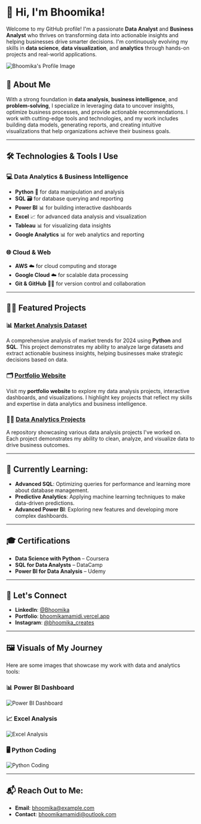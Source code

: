 # 👋 Hi, I'm **Bhoomika**!

Welcome to my GitHub profile! I'm a passionate **Data Analyst** and **Business Analyst** who thrives on transforming data into actionable insights and helping businesses drive smarter decisions. I'm continuously evolving my skills in **data science**, **data visualization**, and **analytics** through hands-on projects and real-world applications.

![Bhoomika's Profile Image](YOUR_IMAGE_URL)

## 🚀 About Me

With a strong foundation in **data analysis**, **business intelligence**, and **problem-solving**, I specialize in leveraging data to uncover insights, optimize business processes, and provide actionable recommendations. I work with cutting-edge tools and technologies, and my work includes building data models, generating reports, and creating intuitive visualizations that help organizations achieve their business goals.

---

## 🛠️ Technologies & Tools I Use

### 💻 **Data Analytics & Business Intelligence**
- **Python** 🐍 for data manipulation and analysis
- **SQL** 🗃️ for database querying and reporting
- **Power BI** 📊 for building interactive dashboards
- **Excel** 📈 for advanced data analysis and visualization
- **Tableau** 📊 for visualizing data insights
- **Google Analytics** 📊 for web analytics and reporting

### 🌐 **Cloud & Web**
- **AWS** ☁️ for cloud computing and storage
- **Google Cloud** ☁️ for scalable data processing
- **Git & GitHub** 🧑‍💻 for version control and collaboration

---

## 🧑‍💻 Featured Projects

### 📊 [Market Analysis Dataset](https://github.com/bhoomika/market-analysis-dataset)
A comprehensive analysis of market trends for 2024 using **Python** and **SQL**. This project demonstrates my ability to analyze large datasets and extract actionable business insights, helping businesses make strategic decisions based on data.

### 🗂️ [Portfolio Website](https://bhoomikamamidi.vercel.app)
Visit my **portfolio website** to explore my data analysis projects, interactive dashboards, and visualizations. I highlight key projects that reflect my skills and expertise in data analytics and business intelligence.

### 🧑‍🔬 [Data Analytics Projects](https://github.com/bhoomika/data-analysis-projects)
A repository showcasing various data analysis projects I've worked on. Each project demonstrates my ability to clean, analyze, and visualize data to drive business outcomes.

---

## 🌱 Currently Learning:
- **Advanced SQL**: Optimizing queries for performance and learning more about database management.
- **Predictive Analytics**: Applying machine learning techniques to make data-driven predictions.
- **Advanced Power BI**: Exploring new features and developing more complex dashboards.

---

## 🎓 Certifications

- **Data Science with Python** – Coursera
- **SQL for Data Analysts** – DataCamp
- **Power BI for Data Analysis** – Udemy

---

## 💬 Let's Connect

- **LinkedIn**: [@Bhoomika](https://www.linkedin.com/in/bhoomika)
- **Portfolio**: [bhoomikamamidi.vercel.app](https://bhoomikamamidi.vercel.app)
- **Instagram**: [@bhoomika_creates](https://www.instagram.com/bhoomika_creates)

---

## 🖼️ Visuals of My Journey

Here are some images that showcase my work with data and analytics tools:

### 📊 **Power BI Dashboard**  
![Power BI Dashboard](https://link-to-powerbi-image.com)

### 📈 **Excel Analysis**  
![Excel Analysis](https://link-to-excel-image.com)

### 🖥️ **Python Coding**  
![Python Coding](https://link-to-python-image.com)

---

## 📬 Reach Out to Me:
- **Email**: [bhoomika@example.com](mailto:bhoomika@example.com)
- **Contact**: [bhoomikamamidi@outlook.com](mailto:bhoomikamamidi@outlook.com)

